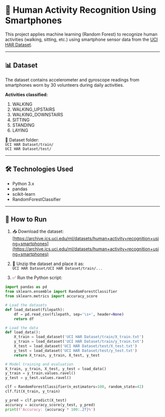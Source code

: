 # 🧠 Human Activity Recognition Using Smartphones

This project applies machine learning (Random Forest) to recognize human activities (walking, sitting, etc.) using smartphone sensor data from the [UCI HAR Dataset](https://archive.ics.uci.edu/ml/datasets/human+activity+recognition+using+smartphones).

---

## 📊 Dataset

The dataset contains accelerometer and gyroscope readings from smartphones worn by 30 volunteers during daily activities.

**Activities classified:**
1. WALKING  
2. WALKING_UPSTAIRS  
3. WALKING_DOWNSTAIRS  
4. SITTING  
5. STANDING  
6. LAYING  

📁 Dataset folder:  
`UCI HAR Dataset/train/`  
`UCI HAR Dataset/test/`

---

## 🛠️ Technologies Used

- Python 3.x
- pandas
- scikit-learn
- RandomForestClassifier

---

## 🚀 How to Run

1. 📥 Download the dataset:  
   [https://archive.ics.uci.edu/ml/datasets/human+activity+recognition+using+smartphones](https://archive.ics.uci.edu/ml/datasets/human+activity+recognition+using+smartphones)

2. 📂 Unzip the dataset and place it as:  
   `UCI HAR Dataset/UCI HAR Dataset/train/...`

3. ✅ Run the Python script:

```python
import pandas as pd
from sklearn.ensemble import RandomForestClassifier
from sklearn.metrics import accuracy_score

# Load the datasets
def load_dataset(filepath):
    df = pd.read_csv(filepath, sep='\s+', header=None)
    return df

# Load the data
def load_data():
    X_train = load_dataset('UCI HAR Dataset/train/X_train.txt')
    y_train = load_dataset('UCI HAR Dataset/train/y_train.txt')
    X_test = load_dataset('UCI HAR Dataset/test/X_test.txt')
    y_test = load_dataset('UCI HAR Dataset/test/y_test.txt')
    return X_train, y_train, X_test, y_test

# Model training and evaluation
X_train, y_train, X_test, y_test = load_data()
y_train = y_train.values.ravel()
y_test = y_test.values.ravel()

clf = RandomForestClassifier(n_estimators=100, random_state=42)
clf.fit(X_train, y_train)

y_pred = clf.predict(X_test)
accuracy = accuracy_score(y_test, y_pred)
print(f'Accuracy: {accuracy * 100:.2f}%')
